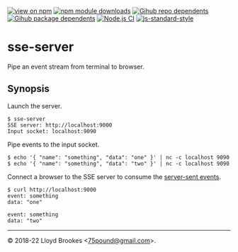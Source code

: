 [![view on npm](https://badgen.net/npm/v/sse-server)](https://www.npmjs.org/package/sse-server)
[![npm module downloads](https://badgen.net/npm/dt/sse-server)](https://www.npmjs.org/package/sse-server)
[![Gihub repo dependents](https://badgen.net/github/dependents-repo/75lb/sse-server)](https://github.com/75lb/sse-server/network/dependents?dependent_type=REPOSITORY)
[![Gihub package dependents](https://badgen.net/github/dependents-pkg/75lb/sse-server)](https://github.com/75lb/sse-server/network/dependents?dependent_type=PACKAGE)
[![Node.js CI](https://github.com/75lb/sse-server/actions/workflows/node.js.yml/badge.svg)](https://github.com/75lb/sse-server/actions/workflows/node.js.yml)
[![js-standard-style](https://img.shields.io/badge/code%20style-standard-brightgreen.svg)](https://github.com/feross/standard)

# sse-server

Pipe an event stream from terminal to browser.

## Synopsis

Launch the server.

```
$ sse-server
SSE server: http://localhost:9000
Input socket: localhost:9090
```

Pipe events to the input socket.

```
$ echo '{ "name": "something", "data": "one" }' | nc -c localhost 9090
$ echo '{ "name": "something", "data": "two" }' | nc -c localhost 9090
```

Connect a browser to the SSE server to consume the [server-sent events](https://developer.mozilla.org/en-US/docs/Web/API/Server-sent_events/Using_server-sent_events).

```
$ curl http://localhost:9000
event: something
data: "one"

event: something
data: "two"
```

* * *

&copy; 2018-22 Lloyd Brookes \<75pound@gmail.com\>.
